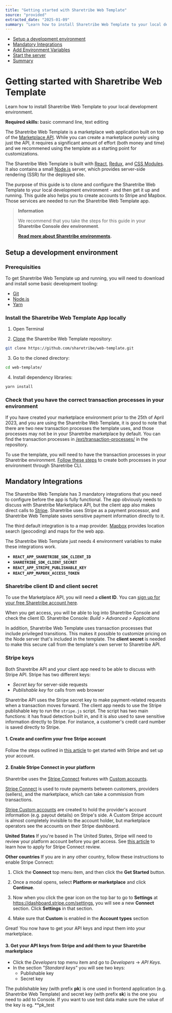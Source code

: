```yaml
---
title: "Getting started with Sharetribe Web Template"
source: "provided"
extracted_date: "2025-01-09"
summary: "Learn how to install Sharetribe Web Template to your local development environment."
---
```


- [Setup a development environment](#setup-a-development-environment)
- [Mandatory Integrations](#mandatory-integrations)
- [Add Environment Variables](#add-environment-variables)
- [Start the server](#start-the-server)
- [Summary](#summary)

# Getting started with Sharetribe Web Template

Learn how to install Sharetribe Web Template to your local development environment.

**Required skills:** basic command line, text editing

The Sharetribe Web Template is a marketplace web application built on top of the [Marketplace API](/docs/introduction/introducing-sharetribe-developer-platform/#the-marketplace-api). While you can create a marketplace purely using just the API, it requires a significant amount of effort (both money and time) and we recommened using the template as a starting point for customizations.

The Sharetribe Web Template is built with [React](https://reactjs.org/), [Redux](https://redux.js.org/), and [CSS Modules](https://github.com/css-modules/css-modules). It also contains a small [Node.js](https://nodejs.org/en/) server, which provides server-side rendering (SSR) for the deployed site.

The purpose of this guide is to clone and configure the Sharetribe Web Template to your local development environment - and then get it up and running. This guide also helps you to create accounts to Stripe and Mapbox. Those services are needed to run the Sharetribe Web Template app.

> **Information**
> 
> We recommend that you take the steps for this guide in your **Sharetribe Console dev environment**.
> 
> **[Read more about Sharetribe environments](/docs/concepts/sharetribe-environments/).**

## Setup a development environment

### Prerequisities

To get Sharetribe Web Template up and running, you will need to download and install some basic development tooling:

- [Git](https://git-scm.com/downloads)
- [Node.js](https://nodejs.org/)
- [Yarn](https://classic.yarnpkg.com/en/docs/install)

### Install the Sharetribe Web Template App locally

1. Open Terminal

2. [Clone](https://help.github.com/en/github/creating-cloning-and-archiving-repositories/cloning-a-repository) the Sharetribe Web Template repository:

```bash
git clone https://github.com/sharetribe/web-template.git
```

3. Go to the cloned directory:

```bash
cd web-template/
```

4. Install dependency libraries:

```bash
yarn install
```

### Check that you have the correct transaction processes in your environment

If you have created your marketplace environment prior to the 25th of April 2023, and you are using the Sharetribe Web Template, it is good to note that there are two new transaction processes the template uses, and those processes may not be in your Sharetribe marketplace by default. You can find the transaction processes in [/ext/transaction-processes/](https://github.com/sharetribe/web-template/tree/main/ext/transaction-processes) in the repository.

To use the template, you will need to have the transaction processes in your Sharetribe environment. [Follow these steps](https://github.com/sharetribe/web-template#take-the-new-beta-processes-into-use) to create both processes in your environment through Sharetribe CLI.

## Mandatory Integrations

The Sharetribe Web Template has 3 mandatory integrations that you need to configure before the app is fully functional. The app obviously needs to discuss with Sharetribe Marketplace API, but the client app also makes direct calls to [Stripe](https://stripe.com/en-fi). Sharetribe uses Stripe as a payment processor, and Sharetribe Web Template saves sensitive payment information directly to it.

The third default integration is to a map provider. [Mapbox](https://www.mapbox.com) provides location search (geocoding) and maps for the web app.

The Sharetribe Web Template just needs 4 environment variables to make these integrations work.

- **`REACT_APP_SHARETRIBE_SDK_CLIENT_ID`**
- **`SHARETRIBE_SDK_CLIENT_SECRET`**
- **`REACT_APP_STRIPE_PUBLISHABLE_KEY`**
- **`REACT_APP_MAPBOX_ACCESS_TOKEN`**

### Sharetribe client ID and client secret

To use the Marketplace API, you will need a **client ID**. You can [sign up for your free Sharetribe account here](https://console.sharetribe.com/new).

When you get access, you will be able to log into Sharetribe Console and check the client ID.
Sharetribe Console: *Build > Advanced > Applications*

In addition, Sharetribe Web Template uses transaction processes that include privileged transitions. This makes it possible to customize pricing on the Node server that's included in the template. The **client secret** is needed to make this secure call from the template's own server to Sharetribe API.

### Stripe keys

Both Sharetribe API and your client app need to be able to discuss with Stripe API. Stripe has two different keys:

- *Secret key* for server-side requests
- *Publishable key* for calls from web browser

Sharetribe API uses the Stripe secret key to make payment-related requests when a transaction moves forward. The client app needs to use the Stripe publishable key to run the `stripe.js` script. The script has two main functions: it has fraud detection built in, and it is also used to save sensitive information directly to Stripe. For instance, a customer's credit card number is saved directly to Stripe.

#### 1. Create and confirm your free Stripe account

Follow the steps outlined in [this article](https://www.sharetribe.com/help/en/articles/8413086-how-to-set-up-stripe-for-payments-on-your-marketplace?location=conversation#h_7a65415eaa) to get started with Stripe and set up your account.

#### 2. Enable Stripe Connect in your platform

Sharetribe uses the [Stripe Connect](https://stripe.com/docs/connect) features with [Custom accounts](https://stripe.com/docs/connect/accounts#custom-accounts).

[Stripe Connect](https://stripe.com/docs/connect) is used to route payments between customers, providers (sellers), and the marketplace, which can take a commission from transactions.

[Stripe Custom accounts](https://stripe.com/docs/connect/accounts#custom-accounts) are created to hold the provider's account information (e.g. payout details) on Stripe's side. A Custom Stripe account is almost completely invisible to the account holder, but marketplace operators see the accounts on their Stripe dashboard.

**United States**
If you're based in The United States, Stripe will need to review your platform account before you get access. See [this article](https://docs.google.com/document/d/1AdGRFAxQkc_g9UP-IUtwAwo5eOAvGGOw2md-LjybR60/edit#heading=h.iln8r84fkuja) to learn how to apply for Stripe Connect review.

**Other countries**
If you are in any other country, follow these instructions to enable Stripe Connect:

1. Click the **Connect** top menu item, and then click the **Get Started** button.

2. Once a modal opens, select **Platform or marketplace** and click **Continue**.

3. Now when you click the gear icon on the top bar to go to **Settings** at https://dashboard.stripe.com/settings, you will see a new **Connect** section. Click **Settings** in that section.

4. Make sure that **Custom** is enabled in the **Account types** section

Great! You now have to get your API keys and input them into your marketplace.

#### 3. Get your API keys from Stripe and add them to your Sharetribe marketplace

- Click the *Developers* top menu item and go to *Developers* → *API Keys*.
- In the section *"Standard keys"* you will see two keys:
  - Publishable key
  - Secret key

The publishable key (with prefix **pk**) is one used in frontend application (e.g. Sharetribe Web Template) and secret key (with prefix **sk**) is the one you need to add to Console. If you want to use test data make sure the value of the key is eg. **pk_test